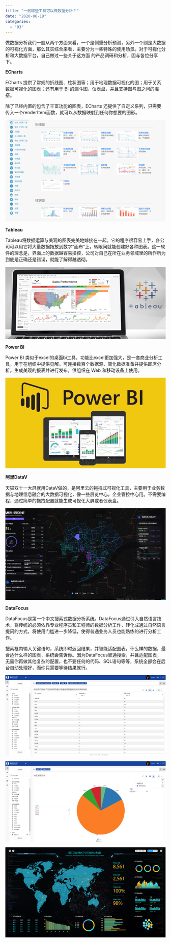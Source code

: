 ```yaml
---
title: "一般哪些工具可以做数据分析？"
date: "2020-06-19"
categories: 
  - "03"
---
```


做数据分析我们一般从两个方面来看，一个是侧重分析预测，另外一个则是大数据的可视化方面，那么其实综合来看，主要分为一些特殊的使用场景。对于可视化分析和大数据平台，自己做过一些关于这方面 的产品调研和分析，固与各位分享下。

**ECharts**

ECharts 提供了常规的折线图、柱状图等；用于地理数据可视化的图；用于关系数据可视化的图表；还有用于 BI 的漏斗图，仪表盘，并且支持图与图之间的混搭。

除了已经内置的包含了丰富功能的图表，ECharts 还提供了自定义系列，只需要传入一个renderItem函数，就可以从数据映射到任何你想要的图形。

![1591613027(1)](images/15916130271.png)

****Tableau****

Tableau将数据运算与美观的图表完美地嫁接在一起。它的程序很容易上手，各公司可以用它将大量数据拖放到数字“画布”上，转眼间就能创建好各种图表。这一软件的理念是，界面上的数据越容易操控，公司对自己在所在业务领域里的所作所为到底是正确还是错误，就能了解得越透彻。

![IMG_256](images/img_256-7.png)

****Power BI****

Power BI 类似于excel的桌面bi工具，功能比excel更加强大，是一套商业分析工具，用于在组织中提供见解。可连接数百个数据源、简化数据准备并提供即席分析。生成美观的报表并进行发布，供组织在 Web 和移动设备上使用。

![1591613141(1)](images/15916131411.png)

**阿里DataV**

天猫双十一大屏就用DataV做的，是阿里云的拖拽式可视化工具，主要用于业务数据与地理信息融合的大数据可视化，像一些展览中心，企业管控中心用。不需要编程，通过简单的拖拽配置就能生成可视化大屏或者仪表盘。

![1591612726(1)](images/15916127261.png)

**DataFocus**

DataFocus是第一个中文搜索式数据分析系统。DataFocus通过引入自然语言技术，将传统的必须依靠专业程序员和工程师的数据分析工作，转化成通过自然语言提问的方式，将使用门槛进一步降低，使得普通业务人员也能熟练的进行分析工作。

搜索框内输入关键语句，系统即时返回结果，并智能适配图表，什么样的数据，最合适什么样的图表，系统会告诉你。因为DataFocus智通搜索，并且适配图表，无需你再做其他复杂的配置，也不要任何的代码、SQL语句等等，系统全部会在后台自动处理好，而你只需要等待结果就行。

![1591613266(1)](images/15916132661.png)

![1591613295(1)](images/15916132951.png)

![1591613341(1)](images/15916133411.png)
